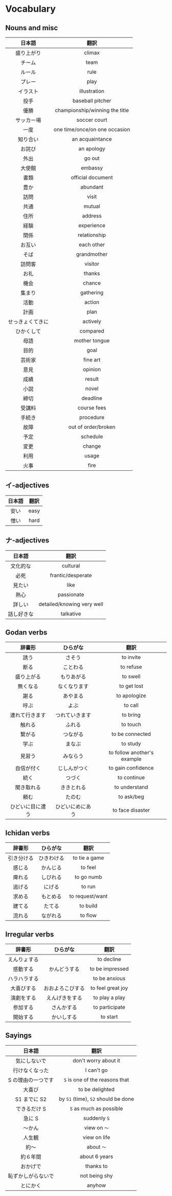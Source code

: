 # Vocabulary

## Nouns and misc

|      日本語      |              翻訳              |
|:----------------:|:------------------------------:|
|    盛り上がり    |             climax             |
|      チーム      |              team              |
|      ルール      |              rule              |
|      プレー      |              play              |
|     イラスト     |          illustration          |
|       投手       |        baseball pitcher        |
|       優勝       | championship/winning the title |
|    サッカー場    |          soccer court          |
|       一度       | one time/once/on one occasion  |
|     知り合い     |        an acquaintance         |
|      お詫び      |           an apology           |
|       外出       |             go out             |
|      大使館      |            embassy             |
|       書類       |       official document        |
|       豊か       |            abundant            |
|       訪問       |             visit              |
|       共通       |             mutual             |
|       住所       |            address             |
|       経験       |           experience           |
|       関係       |          relationship          |
|      お互い      |           each other           |
|       そば       |          grandmother           |
|      訪問客      |            visitor             |
|       お礼       |             thanks             |
|       機会       |             chance             |
|      集まり      |           gathering            |
|       活動       |             action             |
|       計画       |              plan              |
| せっきょくてきに |            actively            |
|    ひかくして    |            compared            |
|       母語       |         mother tongue          |
|       目的       |              goal              |
|      芸術家      |            fine art            |
|       意見       |            opinion             |
|       成績       |             result             |
|       小説       |             novel              |
|       締切       |            deadline            |
|      受講料      |          course fees           |
|      手続き      |           procedure            |
|       故障       |      out of order/broken       |
|       予定       |            schedule            |
|       変更       |             change             |
|       利用       |             usage              |
|       火事       |              fire              |

## イ-adjectives

| 日本語 | 翻訳 |
|:------:|:----:|
|  安い  | easy |
|  憎い  | hard |

## ナ-adjectives

|   日本語   |            翻訳            |
|:----------:|:--------------------------:|
|  文化的な  |          cultural          |
|    必死    |     frantic/desperate      |
|   見たい   |            like            |
|    熱心    |         passionate         |
|   詳しい   | detailed/knowing very well |
| 話し好きな |         talkative          |

## Godan verbs

|      辞書形      |     ひらがな     |            翻訳             |
|:----------------:|:----------------:|:---------------------------:|
|       誘う       |      さそう      |          to invite          |
|       断る       |     ことわる     |          to refuse          |
|    盛り上がる    |    もりあがる    |          to swell           |
|     無くなる     |   なくなります   |         to get lost         |
|       謝る       |     あやまる     |        to apologize         |
|       呼ぶ       |       よぶ       |           to call           |
|  連れて行きます  |  つれていきます  |          to bring           |
|      触れる      |      ふれる      |          to touch           |
|      繋がる      |     つながる     |       to be connected       |
|       学ぶ       |      まなぶ      |          to study           |
|      見習う      |     みならう     | to follow another's example |
|    自信が付く    |   じしんがつく   |     to gain confidence      |
|       続く       |      つづく      |         to continue         |
|    聞き取れる    |    ききとれる    |        to understand        |
|       頼む       |      たのむ      |         to ask/beg          |
| ひどいに目に遭う | ひどいにめにあう |      to face disaster       |

## Ichidan verbs

|   辞書形   |  ひらがな  |      翻訳       |
|:----------:|:----------:|:---------------:|
| 引き分ける | ひきわける |  to tie a game  |
|   感じる   |  かんじる  |     to feel     |
|   痺れる   |  しびれる  |   to go numb    |
|   逃げる   |   にげる   |     to run      |
|   求める   |  もとめる  | to request/want |
|   建てる   |   たてる   |    to build     |
|   流れる   |  ながれる  |     to flow     |

## Irregular verbs

|    辞書形    |     ひらがな     |       翻訳        |
|:------------:|:----------------:|:-----------------:|
| えんりょする |                  |    to decline     |
|   感動する   |   かんどうする   |  to be impressed  |
| ハラハラする |                  |   to be anxious   |
|  大喜びする  | おおよろこびする | to feel great joy |
|  演劇をする  |  えんげきをする  |  to play a play   |
|   参加する   |    さんかする    |  to participate   |
|   開始する   |    かいしする    |     to start      |

## Sayings

|       日本語       |                翻訳                 |
|:------------------:|:-----------------------------------:|
|    気にしないで    |        don't worry about it         |
|   行けなくなった   |             I can't go              |
| S の理由の一つです |   `S` is one of the reasons that    |
|       大喜び       |           to be delighted           |
|    S1 までに S2    | by `S1` (time), `S2` should be done |
|    できるだけ S    |       `S` as much as possible       |
|       急に S       |            suddenly `S`             |
|       〜かん       |            view on `〜`             |
|       人生観       |            view on life             |
|        約〜        |             about `〜`              |
|      約６年間      |            about 6 years            |
|      おかげで      |              thanks to              |
| 恥ずかしがらないで |            not being shy            |
|      とにかく      |               anyhow                |
